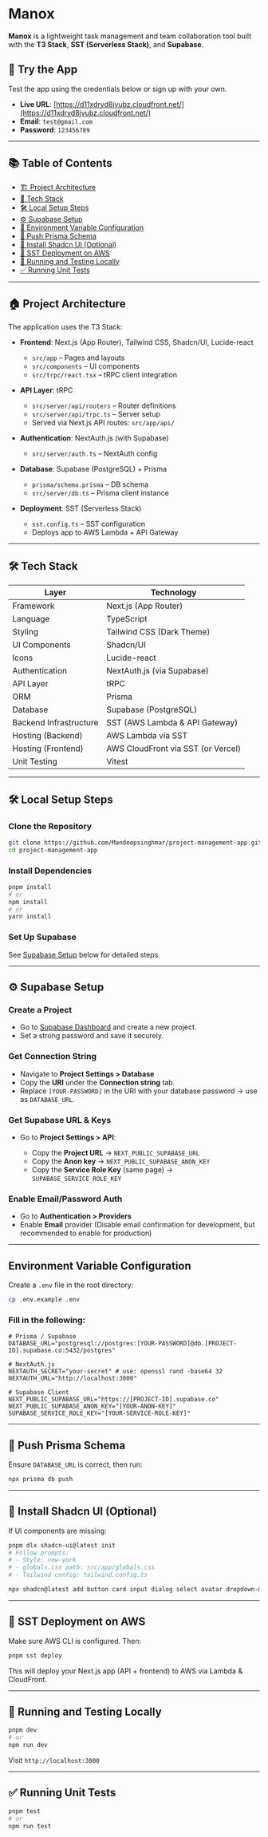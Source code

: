 # Manox

**Manox** is a lightweight task management and team collaboration tool built with the **T3 Stack**, **SST (Serverless Stack)**, and **Supabase**.

## 🧪 Try the App

Test the app using the credentials below or sign up with your own.

* **Live URL**: [https://d11xdryd8jvubz.cloudfront.net/](https://d11xdryd8jvubz.cloudfront.net/)
* **Email**: `test@gmail.com`
* **Password**: `123456789`

---

## 📚 Table of Contents

- [🏗️ Project Architecture](#️-project-architecture)
- [🧰 Tech Stack](#-tech-stack)
- [🛠️ Local Setup Steps](#️-local-setup-steps)
- [⚙️ Supabase Setup](#️-supabase-setup)
- [🧾 Environment Variable Configuration](#️environment-variable-configuration)
- [🧬 Push Prisma Schema](#️-push-prisma-schema)
- [🎨 Install Shadcn UI (Optional)](#️-install-shadcn-ui-optional)
- [🚀 SST Deployment on AWS](#️-sst-deployment-on-aws)
- [🧪 Running and Testing Locally](#️-running-and-testing-locally)
- [✅ Running Unit Tests](#️-running-unit-tests)

---

## 🏠 Project Architecture

The application uses the T3 Stack:

* **Frontend**: Next.js (App Router), Tailwind CSS, Shadcn/UI, Lucide-react

  * `src/app` – Pages and layouts
  * `src/components` – UI components
  * `src/trpc/react.tsx` – tRPC client integration

* **API Layer**: tRPC

  * `src/server/api/routers` – Router definitions
  * `src/server/api/trpc.ts` – Server setup
  * Served via Next.js API routes: `src/app/api/`

* **Authentication**: NextAuth.js (with Supabase)

  * `src/server/auth.ts` – NextAuth config

* **Database**: Supabase (PostgreSQL) + Prisma

  * `prisma/schema.prisma` – DB schema
  * `src/server/db.ts` – Prisma client instance

* **Deployment**: SST (Serverless Stack)

  * `sst.config.ts` – SST configuration
  * Deploys app to AWS Lambda + API Gateway

---

## 🛠️ Tech Stack

| Layer                  | Technology                         |
| ---------------------- | ---------------------------------- |
| Framework              | Next.js (App Router)               |
| Language               | TypeScript                         |
| Styling                | Tailwind CSS (Dark Theme)          |
| UI Components          | Shadcn/UI                          |
| Icons                  | Lucide-react                       |
| Authentication         | NextAuth.js (via Supabase)         |
| API Layer              | tRPC                               |
| ORM                    | Prisma                             |
| Database               | Supabase (PostgreSQL)              |
| Backend Infrastructure | SST (AWS Lambda & API Gateway)     |
| Hosting (Backend)      | AWS Lambda via SST                 |
| Hosting (Frontend)     | AWS CloudFront via SST (or Vercel) |
| Unit Testing           | Vitest                             |

---

## 🛠️ Local Setup Steps

### Clone the Repository

```bash
git clone https://github.com/Mandeepsinghmar/project-management-app.git
cd project-management-app
```

### Install Dependencies

```bash
pnpm install
# or
npm install
# or
yarn install
```

### Set Up Supabase

See [Supabase Setup](#⚙%ef%b8%8f-supabase-setup) below for detailed steps.

---

## ⚙️ Supabase Setup

### Create a Project

* Go to [Supabase Dashboard](https://app.supabase.com/) and create a new project.
* Set a strong password and save it securely.

### Get Connection String

* Navigate to **Project Settings > Database**
* Copy the **URI** under the **Connection string** tab.
* Replace `[YOUR-PASSWORD]` in the URI with your database password → use as `DATABASE_URL`.

### Get Supabase URL & Keys

* Go to **Project Settings > API**:

  * Copy the **Project URL** → `NEXT_PUBLIC_SUPABASE_URL`
  * Copy the **Anon key** → `NEXT_PUBLIC_SUPABASE_ANON_KEY`
  * Copy the **Service Role Key** (same page) → `SUPABASE_SERVICE_ROLE_KEY`

### Enable Email/Password Auth

* Go to **Authentication > Providers**
* Enable **Email** provider
  (Disable email confirmation for development, but recommended to enable for production)

---

## Environment Variable Configuration

Create a `.env` file in the root directory:

```bash
cp .env.example .env
```

### Fill in the following:

```env
# Prisma / Supabase
DATABASE_URL="postgresql://postgres:[YOUR-PASSWORD]@db.[PROJECT-ID].supabase.co:5432/postgres"

# NextAuth.js
NEXTAUTH_SECRET="your-secret" # use: openssl rand -base64 32
NEXTAUTH_URL="http://localhost:3000"

# Supabase Client
NEXT_PUBLIC_SUPABASE_URL="https://[PROJECT-ID].supabase.co"
NEXT_PUBLIC_SUPABASE_ANON_KEY="[YOUR-ANON-KEY]"
SUPABASE_SERVICE_ROLE_KEY="[YOUR-SERVICE-ROLE-KEY]"
```

---

## 🧬 Push Prisma Schema

Ensure `DATABASE_URL` is correct, then run:

```bash
npx prisma db push
```

---

## 🎨 Install Shadcn UI (Optional)

If UI components are missing:

```bash
pnpm dlx shadcn-ui@latest init
# Follow prompts:
# - Style: new-york
# - globals.css path: src/app/globals.css
# - Tailwind config: tailwind.config.ts

npx shadcn@latest add button card input dialog select avatar dropdown-menu label textarea popover date-picker checkbox command
```

---

## 🚀 SST Deployment on AWS

Make sure AWS CLI is configured. Then:

```bash
pnpm sst deploy
```

This will deploy your Next.js app (API + frontend) to AWS via Lambda & CloudFront.

---

## 🔪 Running and Testing Locally

```bash
pnpm dev
# or
npm run dev
```

Visit `http://localhost:3000`

---

## ✅ Running Unit Tests

```bash
pnpm test
# or
npm run test
```
